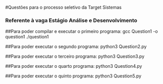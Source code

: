 #Questões para o processo seletivo da Target Sistemas
### Referente à vaga Estágio Análise e Desenvolvimento

##Para poder compilar e executar o primeiro programa:
gcc Question1 -o question1
./question1

##Para poder executar o segundo programa:
python3 Question2.py

##Para poder executar o terceiro programa:
python3 Question3.py

##Para poder executar o quarto programa:
python3 Question4.py

##Para poder executar o quinto programa:
python3 Question5.py
